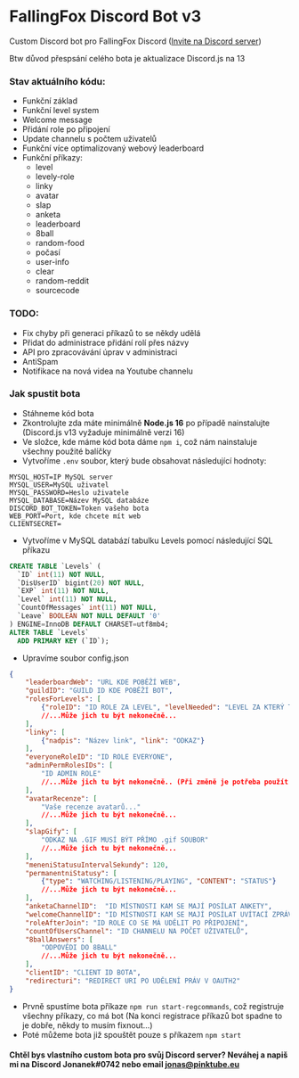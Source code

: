 # FallingFox Discord Bot v3

Custom Discord bot pro FallingFox Discord ([Invite na Discord server](https://invite.gg/fallingfox))

Btw důvod přespsání celého bota je aktualizace Discord.js na 13

### Stav aktuálního kódu:

- Funkční základ
- Funkční level system
- Welcome message
- Přidání role po připojení
- Update channelu s počtem uživatelů
- Funkční více optimalizovaný webový leaderboard
- Funkční příkazy:
  - level
  - levely-role
  - linky
  - avatar
  - slap
  - anketa
  - leaderboard
  - 8ball
  - random-food
  - počasí
  - user-info
  - clear
  - random-reddit
  - sourcecode

### TODO:

- Fix chyby při generaci příkazů to se někdy udělá
- Přidat do administrace přidání rolí přes názvy
- API pro zpracovávání úprav v administraci
- AntiSpam
- Notifikace na nová videa na Youtube channelu

### Jak spustit bota

- Stáhneme kód bota
- Zkontrolujte zda máte minimálně **Node.js 16** po případě nainstalujte (Discord.js v13 vyžaduje minimálně verzi 16)
- Ve složce, kde máme kód bota dáme `npm i`, což nám nainstaluje všechny použité balíčky
- Vytvoříme `.env` soubor, který bude obsahovat následující hodnoty:

```
MYSQL_HOST=IP MySQL server
MYSQL_USER=MySQL uživatel
MYSQL_PASSWORD=Heslo uživatele
MYSQL_DATABASE=Název MySQL databáze
DISCORD_BOT_TOKEN=Token vašeho bota
WEB_PORT=Port, kde chcete mít web
CLIENTSECRET=
```

- Vytvoříme v MySQL databází tabulku Levels pomocí následující SQL příkazu

```sql
CREATE TABLE `Levels` (
  `ID` int(11) NOT NULL,
  `DisUserID` bigint(20) NOT NULL,
  `EXP` int(11) NOT NULL,
  `Level` int(11) NOT NULL,
  `CountOfMessages` int(11) NOT NULL,
  `Leave` BOOLEAN NOT NULL DEFAULT '0'
) ENGINE=InnoDB DEFAULT CHARSET=utf8mb4;
ALTER TABLE `Levels`
  ADD PRIMARY KEY (`ID`);
```

- Upravíme soubor config.json

```json
{
    "leaderboardWeb": "URL KDE POBĚŽÍ WEB",
    "guildID": "GUILD ID KDE POBĚŽÍ BOT",
    "rolesForLevels": [
        {"roleID": "ID ROLE ZA LEVEL", "levelNeeded": "LEVEL ZA KTERÝ TO MÁ BÝT", "roleName": "NÁZEV ROLE, KTERÝ SE ZOBRAZÍ VE ZPRÁVÁCH"}
        //...Může jich tu být nekonečně...
    ],
    "linky": [
        {"nadpis": "Název link", "link": "ODKAZ"}
    ],
    "everyoneRoleID": "ID ROLE EVERYONE",
    "adminPermRolesIDs": [
        "ID ADMIN ROLE"
        //...Může jich tu být nekonečně.. (Při změně je potřeba použít npm run start-regcommands, aby se aplikovali práva na příkazy)
    ],
    "avatarRecenze": [
        "Vaše recenze avatarů..."
        //...Může jich tu být nekonečně...
    ],
    "slapGify": [
        "ODKAZ NA .GIF MUSÍ BÝT PŘÍMO .gif SOUBOR"
        //...Může jich tu být nekonečně...
    ],
    "meneniStatusuIntervalSekundy": 120,
    "permanentniStatusy": [
        {"type": "WATCHING/LISTENING/PLAYING", "CONTENT": "STATUS"}
        //...Může jich tu být nekonečně...
    ],
    "anketaChannelID":  "ID MÍSTNOSTI KAM SE MAJÍ POSÍLAT ANKETY",
    "welcomeChannelID": "ID MÍSTNOSTI KAM SE MAJÍ POSÍLAT UVÍTACÍ ZPRÁVY",
    "roleAfterJoin": "ID ROLE CO SE MÁ UDĚLIT PO PŘIPOJENÍ",
    "countOfUsersChannel": "ID CHANNELU NA POČET UŽIVATELŮ",
    "8ballAnswers": [
        "ODPOVĚDI DO 8BALL"
        //...Může jich tu být nekonečně...
    ],
    "clientID": "CLIENT ID BOTA",
    "redirecturi": "REDIRECT URI PO UDĚLENÍ PRÁV V OAUTH2"
}
```

- Prvně spustíme bota příkaze `npm run start-regcommands`, což registruje všechny příkazy, co má bot (Na konci registrace příkazů bot spadne to je dobře, někdy to musím fixnout...)
- Poté můžeme bota již spouštět pouze s příkazem `npm start`

#### Chtěl bys vlastního custom bota pro svůj Discord server? Neváhej a napiš mi na Discord Jonanek#0742 nebo email jonas@pinktube.eu
